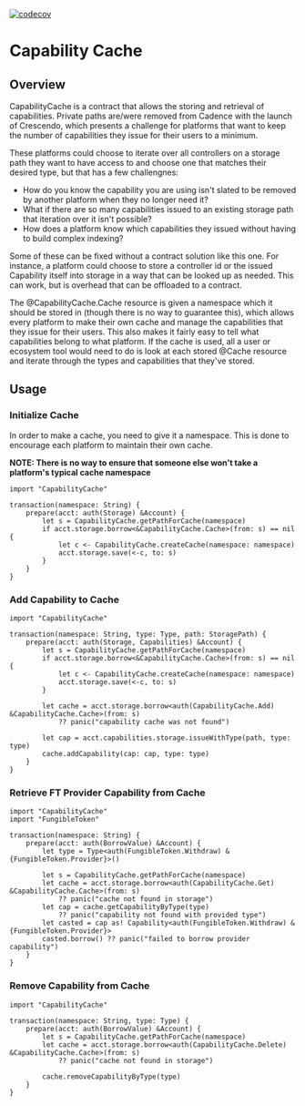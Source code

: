 [![codecov](https://codecov.io/gh/Flowtyio/capability-cache/graph/badge.svg?token=8ZuYnUDlQD)](https://codecov.io/gh/Flowtyio/capability-cache)

# Capability Cache

## Overview

CapabilityCache is a contract that allows the storing and retrieval of capabilities.
Private paths are/were removed from Cadence with the launch of Crescendo, which presents
a challenge for platforms that want to keep the number of capabilities they issue
for their users to a minimum.

These platforms could choose to iterate over all controllers on a storage path they want
to have access to and choose one that matches their desired type, but that has a few challengnes:

- How do you know the capability you are using isn't slated to be removed by another platform
    when they no longer need it?
- What if there are so many capabilities issued to an existing storage path that iteration over it isn't possible?
- How does a platform know which capabilities they issued without having to build complex indexing?

Some of these can be fixed without a contract solution like this one. For instance, a platform could choose to
store a controller id or the issued Capability itself into storage in a way that can be looked up as needed.
This can work, but is overhead that can be offloaded to a contract.

The @CapabilityCache.Cache resource is given a namespace which it should be stored in (though there is no way to guarantee this),
which allows every platform to make their own cache and manage the capabilities that they issue for their users. This also makes it fairly easy
to tell what capabilities belong to what platform. If the cache is used, all a user or ecosystem tool would need to do is look at each
stored @Cache resource and iterate through the types and capabilities that they've stored.

## Usage

### Initialize Cache

In order to make a cache, you need to give it a namespace. This is done to encourage each platform to maintain their
own cache.

**NOTE: There is no way to ensure that someone else won't take a platform's typical cache namespace**

```cadence
import "CapabilityCache"

transaction(namespace: String) {
    prepare(acct: auth(Storage) &Account) {
        let s = CapabilityCache.getPathForCache(namespace)
        if acct.storage.borrow<&CapabilityCache.Cache>(from: s) == nil {
            let c <- CapabilityCache.createCache(namespace: namespace)
            acct.storage.save(<-c, to: s)
        }
    }
}
```

### Add Capability to Cache

```cadence
import "CapabilityCache"

transaction(namespace: String, type: Type, path: StoragePath) {
    prepare(acct: auth(Storage, Capabilities) &Account) {
        let s = CapabilityCache.getPathForCache(namespace)
        if acct.storage.borrow<&CapabilityCache.Cache>(from: s) == nil {
            let c <- CapabilityCache.createCache(namespace: namespace)
            acct.storage.save(<-c, to: s)
        }

        let cache = acct.storage.borrow<auth(CapabilityCache.Add) &CapabilityCache.Cache>(from: s)
            ?? panic("capability cache was not found")

        let cap = acct.capabilities.storage.issueWithType(path, type: type)
        cache.addCapability(cap: cap, type: type)
    }
}
```

### Retrieve FT Provider Capability from Cache
```cadence
import "CapabilityCache"
import "FungibleToken"

transaction(namespace: String) {
    prepare(acct: auth(BorrowValue) &Account) {
        let type = Type<auth(FungibleToken.Withdraw) &{FungibleToken.Provider}>()

        let s = CapabilityCache.getPathForCache(namespace)
        let cache = acct.storage.borrow<auth(CapabilityCache.Get) &CapabilityCache.Cache>(from: s)
            ?? panic("cache not found in storage")
        let cap = cache.getCapabilityByType(type)
            ?? panic("capability not found with provided type")
        let casted = cap as! Capability<auth(FungibleToken.Withdraw) &{FungibleToken.Provider}>
        casted.borrow() ?? panic("failed to borrow provider capability")
    }
}
```

### Remove Capability from Cache

```cadence
import "CapabilityCache"

transaction(namespace: String, type: Type) {
    prepare(acct: auth(BorrowValue) &Account) {
        let s = CapabilityCache.getPathForCache(namespace)
        let cache = acct.storage.borrow<auth(CapabilityCache.Delete) &CapabilityCache.Cache>(from: s)
            ?? panic("cache not found in storage")

        cache.removeCapabilityByType(type)
    }
}
```